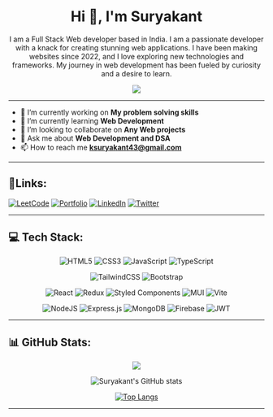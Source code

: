 <div align="center">
<h1>Hi 👋, I'm Suryakant</h1>

I am a Full Stack Web developer based in India. I am a passionate developer with a knack for creating stunning web applications. I have been making websites since 2022, and I love exploring new technologies and frameworks. My journey in web development has been fueled by curiosity and a desire to learn.

[![](https://komarev.com/ghpvc/?username=IM-Suryakant-Kumar)](https://github.com/IM-Suryakant-Kumar)

</div>

---

-   🔭 I’m currently working on **My problem solving skills**
-   🌱 I’m currently learning **Web Development**
-   👯 I’m looking to collaborate on **Any Web projects**
-   💬 Ask me about **Web Development and DSA**
-   📫 How to reach me **[ksuryakant43@gmail.com](mailto:ksuryakant43@gmail.com, "ksuryakant43
ksuryakant43@gmail.com")**

---

## 🔗Links:

[![LeetCode](https://img.shields.io/badge/-LeetCode-FFA116?style=for-the-badge&logo=LeetCode&logoColor=black)](https://leetcode.com/sujeetsaxena78/)
[![Portfolio](https://img.shields.io/badge/Portfolio-%23000000.svg?style=for-the-badge&logo=firefox&logoColor=#FF7139)](https://suryakant-kumar.netlify.app/)
[![LinkedIn](https://img.shields.io/badge/linkedin-%230077B5.svg?style=for-the-badge&logo=linkedin&logoColor=white)](https://www.linkedin.com/in/suryakant-kumar)
[![Twitter](https://img.shields.io/badge/Twitter-%231DA1F2.svg?style=for-the-badge&logo=Twitter&logoColor=white)](https://twitter.com/Suryakant_91)

---
<!--
## 🧑‍💻 Projects

1.  ClenchSnap: A Social media app

    -   [![Static Badge](https://img.shields.io/badge/ClenchSnap-%233a86ff?logo=vercel&logoColor=black)](https://clench-snap.vercel.app/) [![Static Badge](https://img.shields.io/badge/ClenchSnap-%233a86ff?logo=github&logoColor=black)](https://github.com/IM-Suryakant-Kumar/ClenchSnap)

2.  ClenchCart: An E-commerce app

    -   [![Static Badge](https://img.shields.io/badge/ClenchCart-%233a86ff?logo=vercel&logoColor=black)](https://clench-cart.vercel.app/) [![Static Badge](https://img.shields.io/badge/ClenchCart-%233a86ff?logo=github&logoColor=black)](https://github.com/IM-Suryakant-Kumar/clench-cart)

3.  ClenchMedia: A video library app

    -   [![Static Badge](https://img.shields.io/badge/ClenchMedia-%233a86ff?logo=vercel&logoColor=black)](https://clench-media.vercel.app/) [![Static Badge](https://img.shields.io/badge/ClenchMedia-%233a86ff?logo=github&logoColor=black)](https://github.com/IM-Suryakant-Kumar/ClenchMedia)

4.  Van Life: A Travel Journal app

    -   [![Static Badge](https://img.shields.io/badge/Van_Life-%233a86ff?logo=netlify&logoColor=black)](https://van-life-v1.netlify.app/) [![Static Badge](https://img.shields.io/badge/Van_Life-%233a86ff?logo=github&logoColor=black)](https://github.com/IM-Suryakant-Kumar/van-life)

5.  Note App: A Markdown editor

    -   [![Static Badge](https://img.shields.io/badge/Note_App-%233a86ff?logo=netlify&logoColor=black)](https://note-app-v01.netlify.app/) [![Static Badge](https://img.shields.io/badge/Note_App-%233a86ff?logo=github&logoColor=black)](https://github.com/IM-Suryakant-Kumar/note-app)

6.  YouTube Clone: A video library app 

    -   [![Static Badge](https://img.shields.io/badge/YouTube_Clone-%233a86ff?logo=vercel&logoColor=black)](https://youtube-clone-rho-two.vercel.app/) [![Static Badge](https://img.shields.io/badge/YouTube_Clone-%233a86ff?logo=github&logoColor=black)](https://github.com/IM-Suryakant-Kumar/youtube-clone)

---
-->
## 💻 Tech Stack:

<div align="center">

![HTML5](https://img.shields.io/badge/html5-%23E34F26.svg?style=for-the-badge&logo=html5&logoColor=white)
![CSS3](https://img.shields.io/badge/css3-%231572B6.svg?style=for-the-badge&logo=css3&logoColor=white)
![JavaScript](https://img.shields.io/badge/javascript-%23323330.svg?style=for-the-badge&logo=javascript&logoColor=%23F7DF1E)
![TypeScript](https://img.shields.io/badge/typescript-%23007ACC.svg?style=for-the-badge&logo=typescript&logoColor=white)

![TailwindCSS](https://img.shields.io/badge/tailwindcss-%2338B2AC.svg?style=for-the-badge&logo=tailwind-css&logoColor=white)
![Bootstrap](https://img.shields.io/badge/bootstrap-%238511FA.svg?style=for-the-badge&logo=bootstrap&logoColor=white)

![React](https://img.shields.io/badge/react-%2320232a.svg?style=for-the-badge&logo=react&logoColor=%2361DAFB)
![Redux](https://img.shields.io/badge/redux-%23593d88.svg?style=for-the-badge&logo=redux&logoColor=white)
![Styled Components](https://img.shields.io/badge/styled--components-DB7093?style=for-the-badge&logo=styled-components&logoColor=white)
![MUI](https://img.shields.io/badge/MUI-%230081CB.svg?style=for-the-badge&logo=mui&logoColor=white)
![Vite](https://img.shields.io/badge/vite-%23646CFF.svg?style=for-the-badge&logo=vite&logoColor=white)

![NodeJS](https://img.shields.io/badge/node.js-6DA55F?style=for-the-badge&logo=node.js&logoColor=white)
![Express.js](https://img.shields.io/badge/express.js-%23404d59.svg?style=for-the-badge&logo=express&logoColor=%2361DAFB)
![MongoDB](https://img.shields.io/badge/MongoDB-%234ea94b.svg?style=for-the-badge&logo=mongodb&logoColor=white)
![Firebase](https://img.shields.io/badge/Firebase-039BE5?style=for-the-badge&logo=Firebase&logoColor=white)
![JWT](https://img.shields.io/badge/JWT-black?style=for-the-badge&logo=JSON%20web%20tokens)

 </div>

---

## 📊 GitHub Stats:

<div align="center">

![](https://github-readme-streak-stats.herokuapp.com/?user=IM-Suryakant-Kumar&theme=blue-green&hide_border=false)

![Suryakant's GitHub stats](https://github-readme-stats.vercel.app/api?username=IM-Suryakant-Kumar&show_icons=true&theme=blue-green&hide_border=false&include_all_commits=false&count_private=true)

[![Top Langs](https://github-readme-stats.vercel.app/api/top-langs/?username=IM-Suryakant-Kumar&theme=blue-green&hide_border=false&include_all_commits=false&count_private=false&layout=compact)](https://github.com/IM-Suryakant-Kumar/github-readme-stats)

</div>

---
